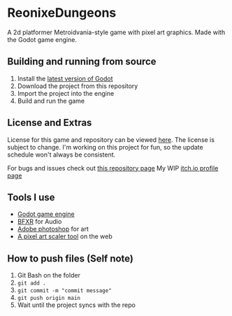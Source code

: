 # ReonixeDungeons
A 2d platformer Metroidvania-style game with pixel art graphics. Made with the Godot game engine.

## Building and running from source
1. Install the [latest version of Godot](https://godotengine.org/download)
2. Download the project from this repository
3. Import the project into the engine
4. Build and run the game

## License and Extras
License for this game and repository can be viewed [here](https://gitlab.com/AshVXmc/reonixedungeons/-/blob/main/LICENSE.txt). The license is subject to change.
I'm working on this project for fun, so the update schedule won't always be consistent.

For bugs and issues check out [this repository page](https://gitlab.com/AshVXmc/reonixedungeons/-/issues)
My WIP [itch.io profile page](https://ashvxmc.itch.io/)

## Tools I use
- [Godot game engine](https://godotengine.org/)
- [BFXR](https://www.bfxr.net/) for Audio
- [Adobe photoshop](https://www.photoshop.com/en) for art
- [A pixel art scaler tool](https://lospec.com/pixel-art-scaler/) on the web

## How to push files (Self note)
1. Git Bash on the folder
2. `git add .`
3. `git commit -m "commit message"`
4. `git push origin main` 
5. Wait until the project syncs with the repo